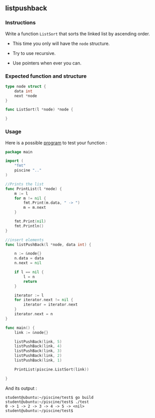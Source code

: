 ## listpushback

### Instructions

Write a function `ListSort` that sorts the linked list by ascending order.

- This time you only will have the `node` structure.

- Try to use recursive.

- Use pointers when ever you can.

### Expected function and structure

```go
type node struct {
	data int
	next *node
}

func ListSort(l *node) *node {

}
```

### Usage

Here is a possible [program](TODO-LINK) to test your function :

```go
package main

import (
	"fmt"
	piscine ".."
)

//Prints the list
func PrintList(l *node) {
	m := l
	for m != nil {
		fmt.Print(m.data, " -> ")
		m = m.next
	}

	fmt.Print(nil)
	fmt.Println()
}

//insert elements
func listPushBack(l *node, data int) {

	n := &node{}
	n.data = data
	n.next = nil

	if l == nil {
		l = n
		return
	}

	iterator := l
	for iterator.next != nil {
		iterator = iterator.next
	}
	iterator.next = n
}

func main() {
	link := &node{}

	listPushBack(link, 5)
	listPushBack(link, 4)
	listPushBack(link, 3)
	listPushBack(link, 2)
	listPushBack(link, 1)

	PrintList(piscine.ListSort(link))

}

```

And its output :

```console
student@ubuntu:~/piscine/test$ go build
student@ubuntu:~/piscine/test$ ./test
0 -> 1 -> 2 -> 3 -> 4 -> 5 -> <nil>
student@ubuntu:~/piscine/test$
```
